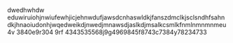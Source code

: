 dwedhwhdw eduwiruiohjnwiufewhjicjehnwdufjawsdcnhaswldkjfanszdmclkjsclsndhfsahndkjhnaoiudonhjwqedweikdjnwedjmnawsdjaslkdjmsalkcsmlkfnmlnmnmnmeu4v 3840e9r304 9rf 4343535568j9g4969845f8743c7384y78234733
